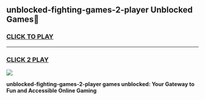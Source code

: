 
## unblocked-fighting-games-2-player Unblocked Games👋
<h3>
<a href="https://news.freeplayer.one?title=unblocked-fighting-games-2-player&ref=16F">CLICK TO PLAY</a></h3>
<hr>

<h3>
<a href="https://news.freeplayer.one?title=unblocked-fighting-games-2-player&ref=16F">CLICK 2 PLAY</a>
  
</h3>

<a href="https://news.freeplayer.one?title=unblocked-fighting-games-2-player&ref=16F/"><img src="https://clearcache.store/games.png"></a>


**unblocked-fighting-games-2-player games unblocked: Your Gateway to Fun and Accessible Online Gaming**
